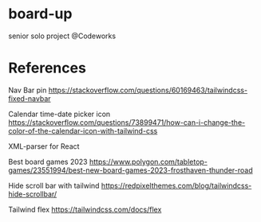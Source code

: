 # board-up
senior solo project @Codeworks 




# References
Nav Bar pin
https://stackoverflow.com/questions/60169463/tailwindcss-fixed-navbar

Calendar time-date picker icon
https://stackoverflow.com/questions/73899471/how-can-i-change-the-color-of-the-calendar-icon-with-tailwind-css

XML-parser for React

Best board games 2023
https://www.polygon.com/tabletop-games/23551994/best-new-board-games-2023-frosthaven-thunder-road

Hide scroll bar with tailwind
https://redpixelthemes.com/blog/tailwindcss-hide-scrollbar/

Tailwind flex
https://tailwindcss.com/docs/flex
